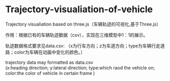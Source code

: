 # Trajectory-visualiation-of-vehicle
Trajectory visualiation based on three.js（车辆轨迹的可视化,基于Three.js）  

作用：根据已有的车辆轨迹数据（csv），实现在三维模型中1：1的展示。
  
轨迹数据格式要求见data.csv:
  （x为行车方向；z为车道方向；type为车辆行走道路；color为车辆在动画中变化的颜色。）  
  
  trajectory data may formatted as data.csv  
  (x:heading direction; y:lateral direction; type:which raod the vehicle on; color:the color of vehicle in certain frame )
